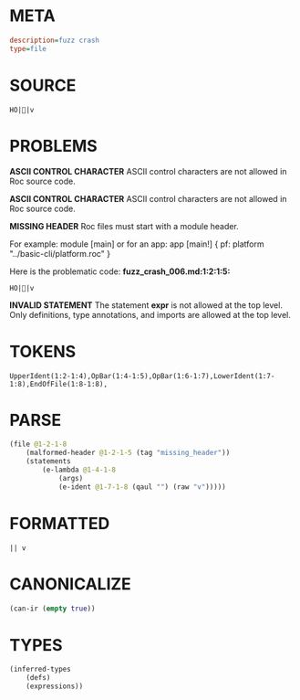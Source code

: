 # META
~~~ini
description=fuzz crash
type=file
~~~
# SOURCE
~~~roc
 HO||v
~~~
# PROBLEMS
**ASCII CONTROL CHARACTER**
ASCII control characters are not allowed in Roc source code.

**ASCII CONTROL CHARACTER**
ASCII control characters are not allowed in Roc source code.

**MISSING HEADER**
Roc files must start with a module header.

For example:
        module [main]
or for an app:
        app [main!] { pf: platform "../basic-cli/platform.roc" }

Here is the problematic code:
**fuzz_crash_006.md:1:2:1:5:**
```roc
 HO||v
```


**INVALID STATEMENT**
The statement **expr** is not allowed at the top level.
Only definitions, type annotations, and imports are allowed at the top level.

# TOKENS
~~~zig
UpperIdent(1:2-1:4),OpBar(1:4-1:5),OpBar(1:6-1:7),LowerIdent(1:7-1:8),EndOfFile(1:8-1:8),
~~~
# PARSE
~~~clojure
(file @1-2-1-8
	(malformed-header @1-2-1-5 (tag "missing_header"))
	(statements
		(e-lambda @1-4-1-8
			(args)
			(e-ident @1-7-1-8 (qaul "") (raw "v")))))
~~~
# FORMATTED
~~~roc
|| v
~~~
# CANONICALIZE
~~~clojure
(can-ir (empty true))
~~~
# TYPES
~~~clojure
(inferred-types
	(defs)
	(expressions))
~~~